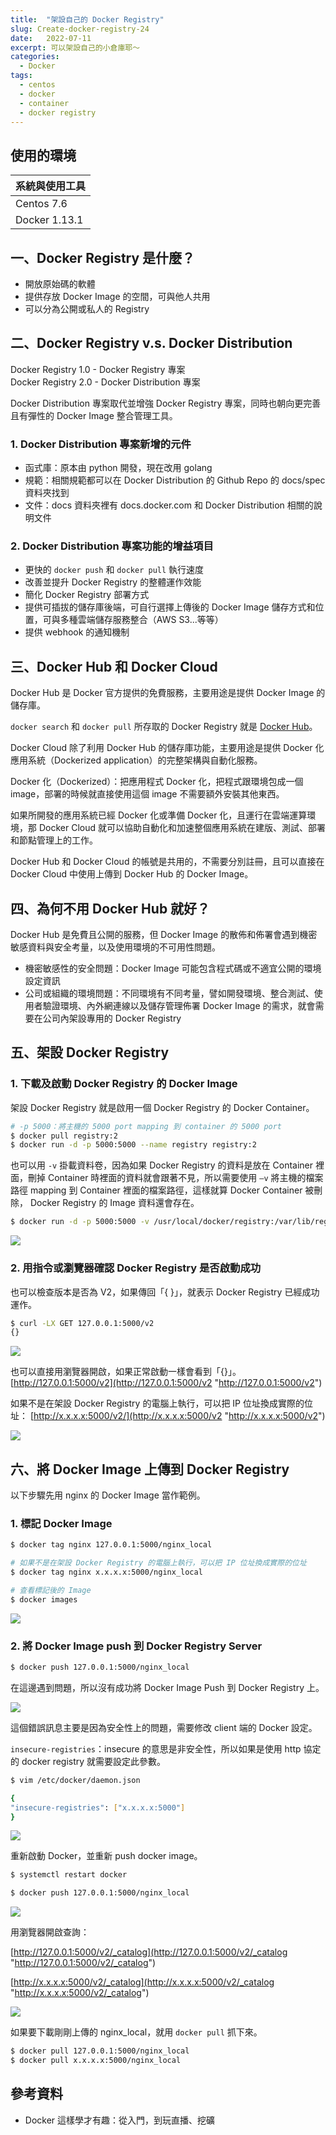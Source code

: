 ```yaml
---
title:  "架設自己的 Docker Registry"
slug: Create-docker-registry-24
date:   2022-07-11
excerpt: 可以架設自己的小倉庫耶～
categories:
  - Docker
tags:
  - centos
  - docker
  - container
  - docker registry
---
```


## 使用的環境

| 系統與使用工具 | 
| ----- |  
| Centos 7.6 | 
| Docker 1.13.1 | 


## 一、Docker Registry 是什麼？

- 開放原始碼的軟體
- 提供存放 Docker Image 的空間，可與他人共用
- 可以分為公開或私人的 Registry

## 二、Docker Registry v.s. Docker Distribution

Docker Registry 1.0 - Docker Registry 專案  
Docker Registry 2.0 - Docker Distribution 專案  

Docker Distribution 專案取代並增強 Docker Registry 專案，同時也朝向更完善且有彈性的 Docker Image 整合管理工具。  

### 1. Docker Distribution 專案新增的元件  

- 函式庫：原本由 python 開發，現在改用 golang  
- 規範：相關規範都可以在 Docker Distribution 的 Github Repo 的 docs/spec 資料夾找到  
- 文件：docs 資料夾裡有 docs.docker.com 和 Docker Distribution 相關的說明文件 
  
### 2. Docker Distribution 專案功能的增益項目  

- 更快的 `docker push` 和 `docker pull` 執行速度  
- 改善並提升 Docker Registry 的整體運作效能 
- 簡化 Docker Registry  部署方式  
- 提供可插拔的儲存庫後端，可自行選擇上傳後的 Docker Image 儲存方式和位置，可與多種雲端儲存服務整合（AWS S3...等等）  
- 提供 webhook 的通知機制  

## 三、Docker Hub 和 Docker Cloud
Docker Hub 是 Docker 官方提供的免費服務，主要用途是提供 Docker Image 的儲存庫。  

`docker search` 和 `docker pull` 所存取的 Docker Registry 就是 [Docker Hub](https://hub.docker.com "Docker Hub")。  

Docker Cloud 除了利用 Docker Hub 的儲存庫功能，主要用途是提供 Docker 化應用系統（Dockerized application）的完整架構與自動化服務。  

Docker 化（Dockerized）：把應用程式 Docker 化，把程式跟環境包成一個 image，部署的時候就直接使用這個 image 不需要額外安裝其他東西。  

如果所開發的應用系統已經 Docker 化或準備 Docker 化，且運行在雲端運算環境，那 Docker Cloud 就可以協助自動化和加速整個應用系統在建版、測試、部署和節點管理上的工作。  

Docker Hub 和 Docker Cloud 的帳號是共用的，不需要分別註冊，且可以直接在 Docker Cloud 中使用上傳到 Docker Hub 的 Docker Image。  

## 四、為何不用 Docker Hub 就好？

Docker Hub 是免費且公開的服務，但 Docker Image 的散佈和佈署會遇到機密敏感資料與安全考量，以及使用環境的不可用性問題。  

- 機密敏感性的安全問題：Docker Image 可能包含程式碼或不適宜公開的環境設定資訊
- 公司或組織的環境問題：不同環境有不同考量，譬如開發環境、整合測試、使用者驗證環境、內外網連線以及儲存管理佈署 Docker Image 的需求，就會需要在公司內架設專用的 Docker Registry 


## 五、架設 Docker Registry

### 1. 下載及啟動 Docker Registry 的 Docker Image

架設 Docker Registry 就是啟用一個 Docker Registry 的 Docker Container。  

```bash
# -p 5000：將主機的 5000 port mapping 到 container 的 5000 port
$ docker pull registry:2
$ docker run -d -p 5000:5000 --name registry registry:2
```

也可以用 `-v` 掛載資料卷，因為如果 Docker Registry 的資料是放在 Container 裡面，刪掉 Container 時裡面的資料就會跟著不見，所以需要使用 `–v` 將主機的檔案路徑 mapping 到 Container 裡面的檔案路徑，這樣就算 Docker Container 被刪除， Docker Registry 的 Image 資料還會存在。  

```bash
$ docker run -d -p 5000:5000 -v /usr/local/docker/registry:/var/lib/registry --name registry registry:2
```

![](/assets/images/2022-07-11-Create-docker-registry-24/1.JPG) 


### 2. 用指令或瀏覽器確認 Docker Registry 是否啟動成功
也可以檢查版本是否為 V2，如果傳回「{ }」，就表示 Docker Registry 已經成功運作。   
```bash
$ curl -LX GET 127.0.0.1:5000/v2
{}
````

![](/assets/images/2022-07-11-Create-docker-registry-24/2.JPG) 


也可以直接用瀏覽器開啟，如果正常啟動一樣會看到「{}」。  
[http://127.0.0.1:5000/v2](http://127.0.0.1:5000/v2 "http://127.0.0.1:5000/v2")


如果不是在架設 Docker Registry 的電腦上執行，可以把 IP 位址換成實際的位址：
[http://x.x.x.x:5000/v2/](http://x.x.x.x:5000/v2 "http://x.x.x.x:5000/v2")


![](/assets/images/2022-07-11-Create-docker-registry-24/3.JPG) 


## 六、將 Docker Image 上傳到 Docker Registry
以下步驟先用 nginx 的 Docker Image 當作範例。  

### 1. 標記 Docker Image

```bash
$ docker tag nginx 127.0.0.1:5000/nginx_local

# 如果不是在架設 Docker Registry 的電腦上執行，可以把 IP 位址換成實際的位址
$ docker tag nginx x.x.x.x:5000/nginx_local

# 查看標記後的 Image
$ docker images
```
![](/assets/images/2022-07-11-Create-docker-registry-24/4.JPG) 

### 2. 將 Docker Image push 到 Docker Registry Server
```bash
$ docker push 127.0.0.1:5000/nginx_local
```

在這邊遇到問題，所以沒有成功將 Docker Image Push 到 Docker Registry 上。

![](/assets/images/2022-07-11-Create-docker-registry-24/5.JPG)

這個錯誤訊息主要是因為安全性上的問題，需要修改 client 端的 Docker 設定。

`insecure-registries`：insecure 的意思是非安全性，所以如果是使用 http 協定的 docker registry 就需要設定此參數。

```bash
$ vim /etc/docker/daemon.json

{
"insecure-registries": ["x.x.x.x:5000"]
}
````

![](/assets/images/2022-07-11-Create-docker-registry-24/6.JPG)


重新啟動 Docker，並重新 push docker image。
```bash
$ systemctl restart docker

$ docker push 127.0.0.1:5000/nginx_local
```

![](/assets/images/2022-07-11-Create-docker-registry-24/7.JPG)

用瀏覽器開啟查詢：  

[http://127.0.0.1:5000/v2/_catalog](http://127.0.0.1:5000/v2/_catalog "http://127.0.0.1:5000/v2/_catalog")

[http://x.x.x.x:5000/v2/_catalog](http://x.x.x.x:5000/v2/_catalog "http://x.x.x.x:5000/v2/_catalog")

![](/assets/images/2022-07-11-Create-docker-registry-24/8.JPG)


如果要下載剛剛上傳的 nginx_local，就用 `docker pull` 抓下來。

```bash
$ docker pull 127.0.0.1:5000/nginx_local
$ docker pull x.x.x.x:5000/nginx_local
```

## 參考資料
- Docker 這樣學才有趣：從入門，到玩直播、挖礦